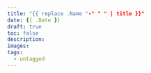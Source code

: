 ```yaml
---
title: "{{ replace .Name "-" " " | title }}"
date: {{ .Date }}
draft: true
toc: false
description:
images:
tags:
  - untagged
---
```

